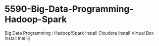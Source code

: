 # 5590-Big-Data-Programming-Hadoop-Spark
Big Data Programming : Hadoop/Spark
Install Cloudera
Install Virtual Box
Install Intellij
